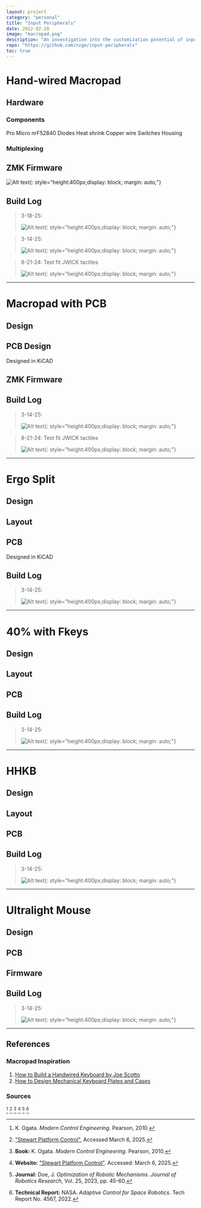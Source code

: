 ```yaml
---
layout: project
category: "personal"
title: "Input Peripherals"
date: 2022-02-20
image: "macropad.png"
description: "An investigation into the customization potential of input devices and their core functionality."
repo: "https://github.com/nzge/input-peripherals"
toc: true
---
```


# Hand-wired Macropad

## Hardware

### Components
Pro Micro nrF52840
Diodes
Heat shrink
Copper wire
Switches
Housing

### Multiplexing

## ZMK Firmware
![Alt text](/assets/media/input_media/promicro-nrf52840.png){: 
style="height:400px;display: block; margin: auto;"}

## Build Log
> 3-18-25: 
>
> ![Alt text](/assets/media/input_media/IMG_0783.JPG){: 
style="height:400px;display: block; margin: auto;"}

> 3-14-25: 
>
> ![Alt text](/assets/media/input_media/macro-proto_3-14-25.png){: 
style="height:400px;display: block; margin: auto;"}


> 8-21-24: Test fit JWICK tactiles 
>
> ![Alt text](/assets/media/input_media/test-fit.jpg){: 
style="height:400px;display: block; margin: auto;"}

---

# Macropad with PCB 

## Design


## PCB Design

Designed in KiCAD

## ZMK Firmware

## Build Log

> 3-14-25: 
>
> ![Alt text](/assets/media/input_media/macropad-proto_3-14-25.png){: 
style="height:400px;display: block; margin: auto;"}


> 8-21-24: Test fit JWICK tactiles 
>
> ![Alt text](/assets/media/input_media/test-fit.jpg){: 
style="height:400px;display: block; margin: auto;"}

---

# Ergo Split

## Design
## Layout
## PCB 
Designed in KiCAD

## Build Log
> 3-14-25: 
>
> ![Alt text](/assets/media/input_media/macropad-proto_3-14-25.png){: 
style="height:400px;display: block; margin: auto;"}


---

# 40% with Fkeys

## Design
## Layout
## PCB 

## Build Log
> 3-14-25: 
>
> ![Alt text](/assets/media/input_media/macropad-proto_3-14-25.png){: 
style="height:400px;display: block; margin: auto;"}


---

# HHKB

## Design
## Layout
## PCB

## Build Log
> 3-14-25: 
>
> ![Alt text](/assets/media/input_media/macropad-proto_3-14-25.png){: 
style="height:400px;display: block; margin: auto;"}

---

# Ultralight Mouse

## Design
## PCB
## Firmware

## Build Log
> 3-14-25: 
>
> ![Alt text](/assets/media/input_media/macropad-proto_3-14-25.png){: 
style="height:400px;display: block; margin: auto;"}

---
## References

### Macropad Inspiration
1. [How to Build a Handwired Keyboard by Joe Scotto](https://www.youtube.com/watch?v=hjml-K-pV4E)
2. [How to Design Mechanical Keyboard Plates and Cases](https://www.youtube.com/watch?v=7azQkSu0m_U)

### Sources
[^1]: K. Ogata. *Modern Control Engineering*. Pearson, 2010.  
[^2]: ["Stewart Platform Control"](https://example.com), Accessed March 6, 2025.  
[^3]: **Book:** K. Ogata. *Modern Control Engineering*. Pearson, 2010.  
[^4]: **Website:** ["Stewart Platform Control"](https://example.com). Accessed: March 6, 2025.  
[^5]: **Journal:** Doe, J. *Optimization of Robotic Mechanisms*. *Journal of Robotics Research*, Vol. 25, 2023, pp. 45-60.  
[^6]: **Technical Report:** NASA. *Adaptive Control for Space Robotics*. Tech Report No. 4567, 2022.  

<!-- Hidden references trigger the footnote rendering -->
<span id="hidden-references">[^1] [^2] [^3] [^4] [^5] [^6]</span>


